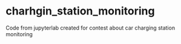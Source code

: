 # charhgin_station_monitoring
Code from jupyterlab created for contest about car charging station monitoring
